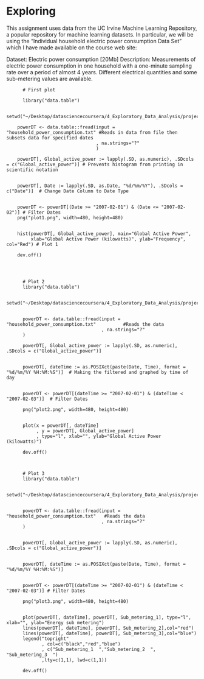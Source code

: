 # Exploring

This assignment uses data from the UC Irvine Machine Learning Repository, a popular repository for machine learning datasets. In particular, we will be using the “Individual household electric power consumption Data Set” which I have made available on the course web site:

Dataset: Electric power consumption [20Mb]
Description: Measurements of electric power consumption in one household with a one-minute sampling rate over a period of almost 4 years. Different electrical quantities and some sub-metering values are available.


          # First plot

          library("data.table")

        setwd("~/Desktop/datasciencecoursera/4_Exploratory_Data_Analysis/project/data")

        powerDT <- data.table::fread(input = "household_power_consumption.txt" #Reads in data from file then subsets data for specified dates
                                     , na.strings="?"
                                     )

        powerDT[, Global_active_power := lapply(.SD, as.numeric), .SDcols = c("Global_active_power")] # Prevents histogram from printing in scientific notation


        powerDT[, Date := lapply(.SD, as.Date, "%d/%m/%Y"), .SDcols = c("Date")]  # Change Date Column to Date Type


        powerDT <- powerDT[(Date >= "2007-02-01") & (Date <= "2007-02-02")] # Filter Dates 
        png("plot1.png", width=480, height=480)


        hist(powerDT[, Global_active_power], main="Global Active Power", 
             xlab="Global Active Power (kilowatts)", ylab="Frequency", col="Red") # Plot 1

        dev.off()
        



          # Plot 2       
          library("data.table")

          setwd("~/Desktop/datasciencecoursera/4_Exploratory_Data_Analysis/project/data")


          powerDT <- data.table::fread(input = "household_power_consumption.txt"          #Reads the data 
                                       , na.strings="?"
          )

          powerDT[, Global_active_power := lapply(.SD, as.numeric), .SDcols = c("Global_active_power")]


          powerDT[, dateTime := as.POSIXct(paste(Date, Time), format = "%d/%m/%Y %H:%M:%S")]  # Making the filtered and graphed by time of day


          powerDT <- powerDT[(dateTime >= "2007-02-01") & (dateTime < "2007-02-03")]  # Filter Dates 

          png("plot2.png", width=480, height=480)


          plot(x = powerDT[, dateTime]
               , y = powerDT[, Global_active_power]
               , type="l", xlab="", ylab="Global Active Power (kilowatts)")

          dev.off()



          # Plot 3
          library("data.table")

          setwd("~/Desktop/datasciencecoursera/4_Exploratory_Data_Analysis/project/data")

         
          powerDT <- data.table::fread(input = "household_power_consumption.txt"   #Reads the data
                                       , na.strings="?"
          )

          
          powerDT[, Global_active_power := lapply(.SD, as.numeric), .SDcols = c("Global_active_power")]

          
          powerDT[, dateTime := as.POSIXct(paste(Date, Time), format = "%d/%m/%Y %H:%M:%S")]

           
          powerDT <- powerDT[(dateTime >= "2007-02-01") & (dateTime < "2007-02-03")] # Filter Dates

          png("plot3.png", width=480, height=480)


          plot(powerDT[, dateTime], powerDT[, Sub_metering_1], type="l", xlab="", ylab="Energy sub metering")
          lines(powerDT[, dateTime], powerDT[, Sub_metering_2],col="red")
          lines(powerDT[, dateTime], powerDT[, Sub_metering_3],col="blue")
          legend("topright"
                 , col=c("black","red","blue")
                 , c("Sub_metering_1  ","Sub_metering_2  ", "Sub_metering_3  ")
                 ,lty=c(1,1), lwd=c(1,1))

          dev.off()
